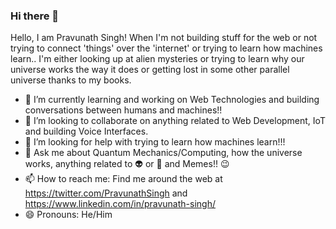 ### Hi there 👋

Hello, I am Pravunath Singh! When I'm not building stuff for the web or not trying to connect 'things' over the 'internet' or trying to learn how machines learn..
I'm either looking up at alien mysteries or trying to learn why our universe works the way it does or getting lost in some other parallel universe thanks to my books.

- 🌱 I’m currently learning and working on Web Technologies and building conversations between humans and machines!!
- 👯 I’m looking to collaborate on anything related to Web Development, IoT and building Voice Interfaces.
- 🤔 I’m looking for help with trying to learn how machines learn!!!
- 💬 Ask me about Quantum Mechanics/Computing, how the universe works, anything related to 👽 or 👻 and Memes!! 😉
- 📫 How to reach me: Find me around the web at https://twitter.com/PravunathSingh and https://www.linkedin.com/in/pravunath-singh/
- 😄 Pronouns: He/Him



